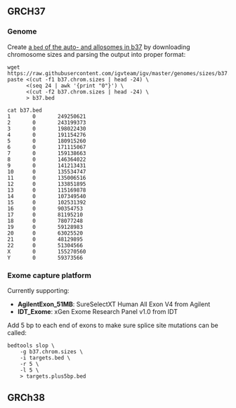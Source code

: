## GRCH37

### Genome
Create [a `bed` of the auto- and allosomes in b37](/juno/work/taylorlab/cmopipeline/mskcc-igenomes/grch37/genome/b37.bed) by downloading chromosome sizes and parsing the output into proper format:
``` shell
wget https://raw.githubusercontent.com/igvteam/igv/master/genomes/sizes/b37.chrom.sizes
paste <(cut -f1 b37.chrom.sizes | head -24) \
      <(seq 24 | awk '{print "0"}') \
      <(cut -f2 b37.chrom.sizes | head -24) \
      > b37.bed

cat b37.bed
1       0       249250621
2       0       243199373
3       0       198022430
4       0       191154276
5       0       180915260
6       0       171115067
7       0       159138663
8       0       146364022
9       0       141213431
10      0       135534747
11      0       135006516
12      0       133851895
13      0       115169878
14      0       107349540
15      0       102531392
16      0       90354753
17      0       81195210
18      0       78077248
19      0       59128983
20      0       63025520
21      0       48129895
22      0       51304566
X       0       155270560
Y       0       59373566
```

### Exome capture platform
Currently supporting:
- __AgilentExon_51MB__: SureSelectXT Human All Exon V4 from Agilent
- __IDT_Exome__: xGen Exome Research Panel v1.0 from IDT

Add 5 bp to each end of exons to make sure splice site mutations can be called:
``` shell
bedtools slop \
    -g b37.chrom.sizes \
    -i targets.bed \
    -r 5 \
    -l 5 \
    > targets.plus5bp.bed
```

## GRCh38